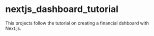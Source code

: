# nextjs_dashboard_tutorial
 This projects follow the tutorial on creating a financial dshboard with Next.js.
